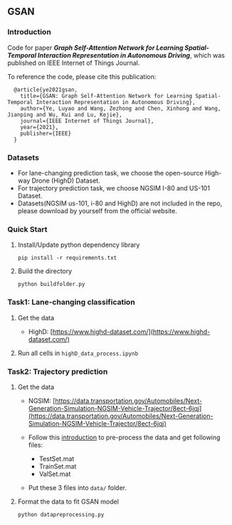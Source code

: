 ## GSAN

### Introduction

Code for paper _**Graph Self-Attention Network for Learning Spatial-Temporal Interaction Representation in Autonomous Driving**_, which was published on IEEE Internet of Things Journal.

To reference the code, please cite this publication:

  ```
    @article{ye2021gsan,
      title={GSAN: Graph Self-Attention Network for Learning Spatial-Temporal Interaction Representation in Autonomous Driving},
      author={Ye, Luyao and Wang, Zezhong and Chen, Xinhong and Wang, Jianping and Wu, Kui and Lu, Kejie},
      journal={IEEE Internet of Things Journal},
      year={2021},
      publisher={IEEE}
    }
  ```

### Datasets
- For lane-changing prediction task, we choose the open-source High-way Drone (HighD) Dataset.
- For trajectory prediction task, we choose NGSIM I-80 and US-101 Dataset.
- Datasets(NGSIM us-101, i-80 and HighD) are not included in the repo, please download by yourself from the official website.


### Quick Start

1. Install/Update python dependency library

    ```
    pip install -r requirements.txt
    ```

2. Build the directory

    ```
    python buildfolder.py
    ```

### Task1: Lane-changing classification
1. Get the data
    - HighD: [https://www.highd-dataset.com/](https://www.highd-dataset.com/)

2. Run all cells in `highD_data_process.ipynb`

### Task2: Trajectory prediction  

1. Get the data

    - NGSIM: [https://data.transportation.gov/Automobiles/Next-Generation-Simulation-NGSIM-Vehicle-Trajector/8ect-6jqj](https://data.transportation.gov/Automobiles/Next-Generation-Simulation-NGSIM-Vehicle-Trajector/8ect-6jqj)

    - Follow this [introduction](https://github.com/nachiket92/conv-social-pooling) to pre-process the data and get following files:
        - TestSet.mat
        - TrainSet.mat
        - ValSet.mat

    - Put these 3 files into `data/` folder.

2. Format the data to fit GSAN model

    ```
    python datapreprocessing.py
    ```
